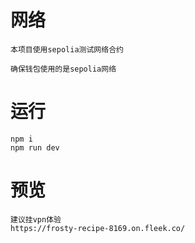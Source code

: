 # 网络
```
本项目使用sepolia测试网络合约

确保钱包使用的是sepolia网络

```

# 运行
```
npm i
npm run dev
```

# 预览
```
建议挂vpn体验
https://frosty-recipe-8169.on.fleek.co/
```